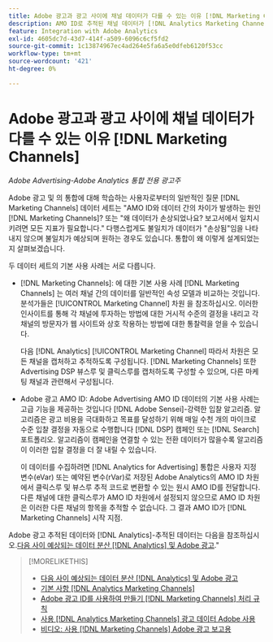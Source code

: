 ```yaml
---
title: Adobe 광고과 광고 사이에 채널 데이터가 다를 수 있는 이유 [!DNL Marketing Channels]
description: AMO ID로 추적된 채널 데이터가 [!DNL Analytics Marketing Channels].
feature: Integration with Adobe Analytics
exl-id: 4605dc7d-43d7-414f-a509-6096c6cf5fd2
source-git-commit: 1c13874967ec4ad264e5fa6a5e0dfeb6120f53cc
workflow-type: tm+mt
source-wordcount: '421'
ht-degree: 0%

---
```


# Adobe 광고과 광고 사이에 채널 데이터가 다를 수 있는 이유 [!DNL Marketing Channels]

*Adobe Advertising-Adobe Analytics 통합 전용 광고주*

Adobe 광고 및 의 통합에 대해 학습하는 사용자로부터의 일반적인 질문 [!DNL Marketing Channels] 데이터 세트는 &quot;AMO ID와 데이터 간의 차이가 발생하는 원인 [!DNL Marketing Channels]? 또는 &quot;왜 데이터가 손상되었나요? 보고서에서 일치시키려면 모든 지표가 필요합니다.&quot; 다행스럽게도 불일치가 데이터가 &quot;손상됨&quot;임을 나타내지 않으며 불일치가 예상되며 원하는 경우도 있습니다. 통합이 왜 이렇게 설계되었는지 살펴보겠습니다.

두 데이터 세트의 기본 사용 사례는 서로 다릅니다.

* [!DNL Marketing Channels]: 에 대한 기본 사용 사례 [!DNL Marketing Channels] 는 여러 채널 간의 데이터를 일반적인 속성 모델과 비교하는 것입니다. 분석가들은 [!UICONTROL Marketing Channel] 차원 을 참조하십시오. 이러한 인사이트를 통해 각 채널에 투자하는 방법에 대한 거시적 수준의 결정을 내리고 각 채널의 방문자가 웹 사이트와 상호 작용하는 방법에 대한 통찰력을 얻을 수 있습니다.

   다음 [!DNL Analytics] [!UICONTROL Marketing Channel] 따라서 차원은 모든 채널을 캡처하고 추적하도록 구성됩니다. [!DNL Marketing Channels] 또한 Advertising DSP 뷰스루 및 클릭스루를 캡처하도록 구성할 수 있으며, 다른 마케팅 채널과 관련해서 구성됩니다.

* Adobe 광고 AMO ID: Adobe Advertising AMO ID 데이터의 기본 사용 사례는 고급 기능을 제공하는 것입니다 [!DNL Adobe Sensei]-강력한 입찰 알고리즘. 알고리즘은 광고 비용을 극대화하고 목표를 달성하기 위해 매일 수천 개의 마이크로 수준 입찰 결정을 자동으로 수행합니다 [!DNL DSP] 캠페인 또는 [!DNL Search] 포트폴리오. 알고리즘이 캠페인을 연결할 수 있는 전환 데이터가 많을수록 알고리즘이 이러한 입찰 결정을 더 잘 내릴 수 있습니다.

   이 데이터를 수집하려면 [!DNL Analytics for Advertising] 통합은 사용자 지정 변수(eVar) 또는 예약된 변수(rVar)로 저장된 Adobe Analytics의 AMO ID 차원에서 클릭스루 및 뷰스루 추적 코드로 변환할 수 있는 원시 AMO ID를 전달합니다. 다른 채널에 대한 클릭스루가 AMO ID 차원에서 설정되지 않으므로 AMO ID 차원은 이러한 다른 채널의 항목을 추적할 수 없습니다. 그 결과 AMO ID가 [!DNL Marketing Channels] 시작 지점.

Adobe 광고 추적된 데이터와 [!DNL Analytics]-추적된 데이터는 다음을 참조하십시오.[다음 사이 예상되는 데이터 분산 [!DNL Analytics] 및 Adobe 광고](../data-variances.md).&quot;

>[!MORELIKETHIS]
>
>* [다음 사이 예상되는 데이터 분산 [!DNL Analytics] 및 Adobe 광고](/help/integrations/analytics/data-variances.md)
>* [기본 사항 [!DNL Analytics Marketing Channels]](mc-overview.md)
>* [Adobe 광고 ID를 사용하여 만들기 [!DNL Marketing Channels] 처리 규칙](mc-ids.md)
>* [사용 [!DNL Analytics Marketing Channels] 광고 데이터 Adobe 사용](mc-ac-data.md)
>* [비디오: 사용 [!DNL Marketing Channels] Adobe 광고 보고용](https://experienceleague.adobe.com/docs/advertising-cloud-learn/tutorials/analytics/analytics-reporting-a4adc.html)

